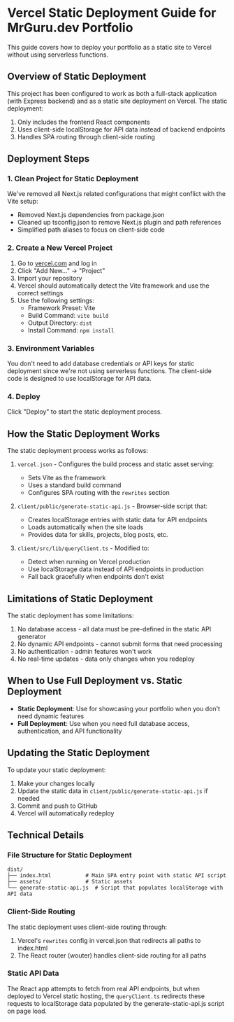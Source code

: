 # Vercel Static Deployment Guide for MrGuru.dev Portfolio

This guide covers how to deploy your portfolio as a static site to Vercel without using serverless functions.

## Overview of Static Deployment

This project has been configured to work as both a full-stack application (with Express backend) and as a static site deployment on Vercel. The static deployment:

1. Only includes the frontend React components
2. Uses client-side localStorage for API data instead of backend endpoints
3. Handles SPA routing through client-side routing

## Deployment Steps

### 1. Clean Project for Static Deployment

We've removed all Next.js related configurations that might conflict with the Vite setup:
- Removed Next.js dependencies from package.json
- Cleaned up tsconfig.json to remove Next.js plugin and path references
- Simplified path aliases to focus on client-side code

### 2. Create a New Vercel Project

1. Go to [vercel.com](https://vercel.com) and log in
2. Click "Add New..." → "Project"
3. Import your repository
4. Vercel should automatically detect the Vite framework and use the correct settings
5. Use the following settings:
   - Framework Preset: Vite
   - Build Command: `vite build`
   - Output Directory: `dist`
   - Install Command: `npm install`

### 3. Environment Variables

You don't need to add database credentials or API keys for static deployment since we're not using serverless functions. The client-side code is designed to use localStorage for API data.

### 4. Deploy

Click "Deploy" to start the static deployment process.

## How the Static Deployment Works

The static deployment process works as follows:

1. `vercel.json` - Configures the build process and static asset serving:
   - Sets Vite as the framework
   - Uses a standard build command
   - Configures SPA routing with the `rewrites` section

2. `client/public/generate-static-api.js` - Browser-side script that:
   - Creates localStorage entries with static data for API endpoints
   - Loads automatically when the site loads
   - Provides data for skills, projects, blog posts, etc.

3. `client/src/lib/queryClient.ts` - Modified to:
   - Detect when running on Vercel production
   - Use localStorage data instead of API endpoints in production
   - Fall back gracefully when endpoints don't exist

## Limitations of Static Deployment

The static deployment has some limitations:

1. No database access - all data must be pre-defined in the static API generator
2. No dynamic API endpoints - cannot submit forms that need processing
3. No authentication - admin features won't work
4. No real-time updates - data only changes when you redeploy

## When to Use Full Deployment vs. Static Deployment

- **Static Deployment**: Use for showcasing your portfolio when you don't need dynamic features
- **Full Deployment**: Use when you need full database access, authentication, and API functionality

## Updating the Static Deployment

To update your static deployment:

1. Make your changes locally
2. Update the static data in `client/public/generate-static-api.js` if needed
3. Commit and push to GitHub
4. Vercel will automatically redeploy

## Technical Details

### File Structure for Static Deployment

```
dist/
├── index.html           # Main SPA entry point with static API script
├── assets/              # Static assets
└── generate-static-api.js  # Script that populates localStorage with API data
```

### Client-Side Routing

The static deployment uses client-side routing through:

1. Vercel's `rewrites` config in vercel.json that redirects all paths to index.html
2. The React router (wouter) handles client-side routing for all paths

### Static API Data

The React app attempts to fetch from real API endpoints, but when deployed to Vercel static hosting, the `queryClient.ts` redirects these requests to localStorage data populated by the generate-static-api.js script on page load.
